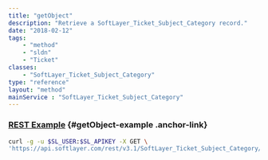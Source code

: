 ```yaml
---
title: "getObject"
description: "Retrieve a SoftLayer_Ticket_Subject_Category record."
date: "2018-02-12"
tags:
    - "method"
    - "sldn"
    - "Ticket"
classes:
    - "SoftLayer_Ticket_Subject_Category"
type: "reference"
layout: "method"
mainService : "SoftLayer_Ticket_Subject_Category"
---
```


### [REST Example](#getObject-example) <a href="/article/rest/"><i class="fas fa-question"></i></a> {#getObject-example .anchor-link} 
```bash
curl -g -u $SL_USER:$SL_APIKEY -X GET \
'https://api.softlayer.com/rest/v3.1/SoftLayer_Ticket_Subject_Category/{SoftLayer_Ticket_Subject_CategoryID}/getObject'
```
